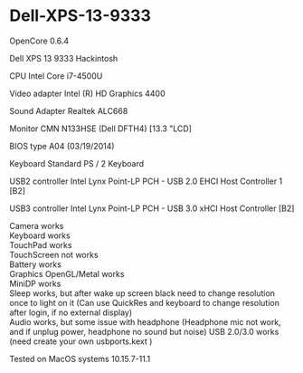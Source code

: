 # Dell-XPS-13-9333

OpenCore 0.6.4

Dell XPS 13 9333 Hackintosh

CPU              Intel Core i7-4500U

Video adapter    Intel (R) HD Graphics 4400

Sound Adapter  	 Realtek ALC668

Monitor          CMN N133HSE (Dell DFTH4) [13.3 "LCD]

BIOS type        A04 (03/19/2014)

Keyboard  	     Standard PS / 2 Keyboard

USB2 controller  Intel Lynx Point-LP PCH - USB 2.0 EHCI Host Controller 1 [B2]

USB3 controller  Intel Lynx Point-LP PCH - USB 3.0 xHCI Host Controller [B2]

Camera works  
Keyboard works  
TouchPad works  
TouchScreen not works  
Battery works  
Graphics OpenGL/Metal works  
MiniDP works  
Sleep works, but after wake up screen black need to change resolution once to light on it (Can use QuickRes and keyboard to change resolution after login, if no external display)  
Audio works, but some issue with headphone (Headphone mic not work, and if unplug power, headphone no sound but noise)
USB 2.0/3.0 works (need create your own usbports.kext )

Tested on MacOS systems 10.15.7-11.1
